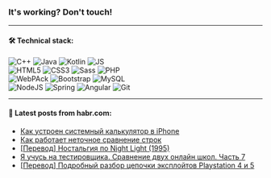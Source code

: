 ### It's working? Don't touch!

---

#### 🛠️ Technical stack:

![C++](https://img.shields.io/badge/C++-informational?logo=c%2B%2B&style=flat&logoColor=white&color=9C033A)
![Java](https://img.shields.io/badge/Java-informational?logo=java&style=flat&logoColor=white&color=007396)
![Kotlin](https://img.shields.io/badge/Kotlin-informational?logo=Kotlin&style=flat&logoColor=white&color=0095D5)
![JS](https://img.shields.io/badge/JS-informational?logo=javaScript&style=flat&logoColor=black&color=F7Df1E) <br>
![HTML5](https://img.shields.io/badge/HTML5-informational?logo=html5&style=flat&logoColor=white&color=E34F26)
![CSS3](https://img.shields.io/badge/CSS3-informational?logo=css3&style=flat&logoColor=white&color=157286)
![Sass](https://img.shields.io/badge/Saas-informational?logo=sass&style=flat&logoColor=white&color=hotpink)
![PHP](https://img.shields.io/badge/PHP-informational?logo=php&style=flat&logoColor=white&color=777BB4) <br>
![WebPAck](https://img.shields.io/badge/WebPack-informational?logo=webPack&style=flat&logoColor=white&color=FF6F00)
![Bootstrap](https://img.shields.io/badge/Bootstrap-informational?logo=Bootstrap&style=flat&logoColor=white&color=7952B3)
![MySQL](https://img.shields.io/badge/MySQL-informational?logo=MySQL&style=flat&logoColor=white&color=00f) <br>
![NodeJS](https://img.shields.io/badge/NodeJS-informational?logo=node.js&style=flat&logoColor=white&color=43853D)
![Spring](https://img.shields.io/badge/Spring-informational?logo=Spring&style=flat&logoColor=white&color=0A9EDC)
![Angular](https://img.shields.io/badge/Vue-informational?logo=vue.js&style=flat&logoColor=white&color=red)
![Git](https://img.shields.io/badge/Git-informational?logo=git&style=flat&logoColor=white&color=darkorange)

___

#### 💬 Latest posts from habr.com:

<!-- BLOG-POST-LIST:START -->
- [Как устроен системный калькулятор в iPhone](https://habr.com/ru/post/671138/?utm_source=habrahabr&utm_medium=rss&utm_campaign=671138)
- [Как работает неточное сравнение строк](https://habr.com/ru/post/671136/?utm_source=habrahabr&utm_medium=rss&utm_campaign=671136)
- [[Перевод] Ностальгия по Night Light &lpar;1995&rpar;](https://habr.com/ru/post/671010/?utm_source=habrahabr&utm_medium=rss&utm_campaign=671010)
- [Я учусь на тестировщика. Сравнение двух онлайн школ. Часть 7](https://habr.com/ru/post/671098/?utm_source=habrahabr&utm_medium=rss&utm_campaign=671098)
- [[Перевод] Подробный разбор цепочки эксплойтов Playstation 4 и 5](https://habr.com/ru/post/671088/?utm_source=habrahabr&utm_medium=rss&utm_campaign=671088)
<!-- BLOG-POST-LIST:END -->
